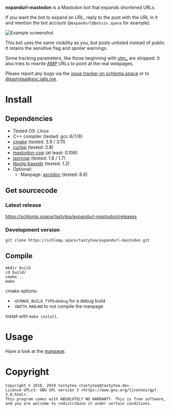 **expandurl-mastodon** is a Mastodon bot that expands shortened URLs.

If you want the bot to expand an URL, reply to the post with the URL in it and
mention the bot account (`@expandurl@botsin.space` for example).

![Example screenshot](https://doc.schlomp.space/expandurl-mastodon/expandurl_screenshot.jpg)

This bot uses the same visibility as you, but posts unlisted instead of public.
It retains the sensitive flag and spoiler warnings.

Some tracking parameters, like those beginning with
[utm_](https://en.wikipedia.org/wiki/UTM_parameters) are stripped. It also tries
to rewrite [AMP](https://en.wikipedia.org/wiki/Accelerated_Mobile_Pages) URLs to
point at the real webpages.

Please report any bugs via the
[issue tracker on schlomp.space](https://schlomp.space/tastytea/expandurl-mastodon/issues)
or to [@tastytea@soc.ialis.me](https://soc.ialis.me/@tastytea).

# Install

## Dependencies

* Tested OS: Linux
* C++ compiler (tested: gcc 6/7/8)
* [cmake](https://cmake.org/) (tested: 3.9 / 3.11)
* [curlpp](http://www.curlpp.org/) (tested: 0.8)
* [mastodon-cpp](https://schlomp.space/tastytea/mastodon-cpp) (at least: 0.106)
* [jsoncpp](https://github.com/open-source-parsers/jsoncpp) (tested: 1.8 / 1.7)
* [libxdg-basedir](http://repo.or.cz/w/libxdg-basedir.git) (tested: 1.2)
* Optional:
    * Manpage: [asciidoc](http://asciidoc.org/) (tested: 8.6)

## Get sourcecode

### Latest release

https://schlomp.space/tastytea/expandurl-mastodon/releases

### Development version

```SH
git clone https://schlomp.space/tastytea/expandurl-mastodon.git
```

## Compile

```SH
mkdir build
cd build/
cmake ..
make
```

cmake options:
* `-DCMAKE_BUILD_TYPE=Debug` for a debug build
* `-DWITH_MAN=NO` to not compile the manpage

Install with `make install`.

# Usage

Have a look at the [manpage](https://schlomp.space/tastytea/expandurl-mastodon/src/branch/master/expandurl-mastodon.1.adoc).

# Copyright

```PLAIN
Copyright © 2018, 2019 tastytea <tastytea@tastytea.de>.
License GPLv3: GNU GPL version 3 <https://www.gnu.org/licenses/gpl-3.0.html>.
This program comes with ABSOLUTELY NO WARRANTY. This is free software,
and you are welcome to redistribute it under certain conditions.
```
